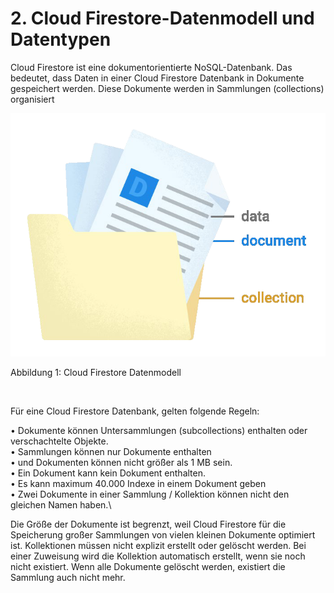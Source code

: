# 2. Cloud Firestore-Datenmodell und Datentypen

Cloud Firestore ist eine dokumentorientierte NoSQL-Datenbank. Das bedeutet, dass Daten in einer Cloud Firestore Datenbank in Dokumente gespeichert werden. Diese Dokumente werden in Sammlungen (collections) organisiert

![](media/image2.png)

Abbildung 1: Cloud Firestore Datenmodell

<br/>

Für eine Cloud Firestore Datenbank, gelten folgende Regeln:

•	Dokumente können Untersammlungen (subcollections) enthalten oder verschachtelte Objekte.\
•	Sammlungen können nur Dokumente enthalten \
•	und Dokumenten können nicht größer als 1 MB sein.\
•	Ein Dokument kann kein Dokument enthalten.\
•	Es kann maximum 40.000 Indexe in einem Dokument geben\
•	Zwei Dokumente in einer Sammlung / Kollektion können nicht den gleichen Namen haben.\

Die Größe der Dokumente ist begrenzt, weil Cloud Firestore für die Speicherung großer Sammlungen von vielen kleinen Dokumente optimiert ist.
Kollektionen müssen nicht explizit erstellt oder gelöscht werden. Bei einer Zuweisung wird die Kollektion automatisch erstellt, wenn sie noch nicht existiert. Wenn alle Dokumente gelöscht werden, existiert die Sammlung auch nicht mehr.




